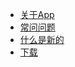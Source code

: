 * [关于App](/wiki/about/zh)
* [常问问题](/wiki/faq/zh)
* [什么是新的](/wiki/what-is-new/zh)
* [下载](/wiki/download/zh)
